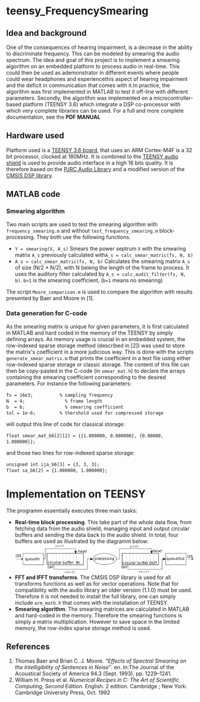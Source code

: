 # teensy_FrequencySmearing
## Idea and background
One of the consequences of hearing impairment, is a decrease in the ability to discriminate frequency. This can be modeled by smearing the audio spectrum. The idea and goal of this project is to implement a smearing algorithm on an embedded platform to process audio in real-time. This could then be used as ademonstrator in different events where people could wear headphones and experiencethis aspect of hearing impairment and the deficit in communication that comes with it.In practice, the algorithm was first implemented in MATLAB to test it off-line with different parameters. Secondly, the algorithm was implemented on a microcontroller-based platform (TEENSY 3.6) which integrate a DSP co-processor with which very complete libraries can be used.
For a full and more complete documentation, see the **PDF MANUAL**

## Hardware used
Platform used is a [TEENSY 3.6 board](https://www.pjrc.com/store/teensy36.html), that uses an ARM Cortex-M4F is a 32 bit processor, clocked at 180MHz. 
It is combined to the [TEENSY audio shield](https://www.pjrc.com/store/teensy3\_audio.html) is used to provide audio interface in a high 16 bits quality.
It is therefore based on the [PJRC Audio Library](https://www.pjrc.com/teensy/td_libs_Audio.html) and a modified version of the [CMSIS DSP library](https://www.keil.com/pack/doc/CMSIS/DSP/html/index.html).

## MATLAB code
### Smearing algorithm
Two main scripts are used to test the smearing algorithm with `frequency_smearing.m` and without `test_frequency_smearing.m` block-processing. They both use the following functions.

* `Y = smearing(X, A_s)` Smears the power septrum `X` with the smearing matrix `A_s` previously calculated with`A_s = calc_smear_matric(fs, N, b)` 
* `A_s = calc_smear_matric(fs, N, b)` Calculates the smearing matrix `A_s` of size (N/2 * N/2), with N beieng the length of the frame to process. It uses the auditory filter calculated by `A_s = calc_audit_filter(fs, N, b)`. `b>1` is the smearing coefficient, (`b=1` means no smearing)

The script `Moore_comparison.m` is used to compare the algorithm with results presented by Baer and Moore in [1].
### Data generation for C-code
As the smearing matrix is unique for given parameters, it is first calculated in MATLAB and hard coded in the memory of the TEENSY by simply defining arrays. As memory usage is crucial in an embedded system, the row-indexed sparse storage method (described in [2]) was used to store the matrix's coefficient in a more judicious way.
This is done with the scripts `generate_smear_matrix.m` that prints the coefficient in a text file using either row-indexed sparse storage or classic storage. The content of this file can then be copy-pasted in the C-code (in `smear_mat.h`) to declare the arrays containing the smearing coefficient corresponding to the desired parameters. For instance the following parameters:
```
fs = 16e3;			% sampling frequency
N  = 4;				  % frame length
b  = 6;				  % smearing coefficient
tol = 1e-6;			% thershold used for compressed storage
```
will output this line of code for classical storage:
```
float smear_mat_b6[2][2] = {{1.000000, 0.000000}, {0.00000, 1.000000}};
```
and those two lines for row-indexed sparse storage:
```
unsigned int ija_b6[3] = {3, 3, 3};
float sa_b6[2] = {1.000000, 1.000000};
```

# Implementation on TEENSY
The programm essentially executes three main tasks:
* **Real-time block processing**. This take part of the whole data flow, from fetching data from the audio shield, managing input and output circular buffers and sending the data back to the audio shield. In total, four buffers are used as illustrated by the diagramm below: 
![picture](pictures/dataFlow.png)
* **FFT and IFFT transforms**. The CMSIS DSP library is used for all transforms functions as well as for vector operations. Note that for compatibility with the audio library an older version (1.1.0) must be used. Therefore it is not needed to install the full library, one can simply include `arm_math.h` that comes with the installation of TEENSY.
* **Smearing algorithm**. The smearing matrices are calculated in MATLAB and hard-coded in the memory. Therefore the smearing functions is simply a matrix multiplication. However to save space in the limited memory, the row-index sparse storage method is used.





## References
1. Thomas Baer and Brian C. J. Moore. _“Effects of Spectral Smearing on the Intelligibility of Sentences in Noise”_. en. In:The Journal of the Acoustical Society of America 94.3 (Sept. 1993), pp. 1229–1241.
2. William H. Press et al. _Numerical Recipes in C: The Art of Scientific Computing, Second Edition._ English. 2 edition. Cambridge ; New York: Cambridge University Press, Oct. 1992

